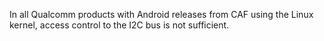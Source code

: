 In all Qualcomm products with Android releases from CAF using the Linux kernel, access control to the I2C bus is not sufficient.